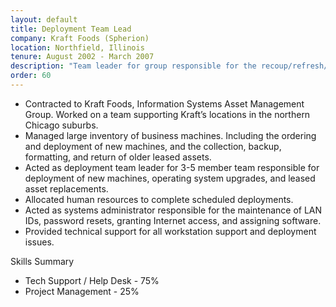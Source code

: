 ```yaml
---
layout: default
title: Deployment Team Lead
company: Kraft Foods (Spherion)
location: Northfield, Illinois
tenure: August 2002 - March 2007
description: "Team leader for group responsible for the recoup/refresh/replacement of thousands of leased technology assets at Kraft Food's North American headquarters. "
order: 60
---
```

- Contracted to Kraft Foods, Information Systems Asset Management Group.  Worked on a team supporting Kraft’s locations in the northern Chicago suburbs.
- Managed large inventory of business machines. Including the ordering and deployment of new machines, and the collection, backup, formatting, and return of older leased assets.
- Acted as deployment team leader for 3-5 member team responsible for deployment of new machines, operating system upgrades, and leased asset replacements.
- Allocated human resources to complete scheduled deployments.
- Acted as systems administrator responsible for the maintenance of LAN IDs, password resets, granting Internet access, and assigning software.
- Provided technical support for all workstation support and deployment issues.

Skills Summary

- Tech Support / Help Desk - 75%
- Project Management - 25%
